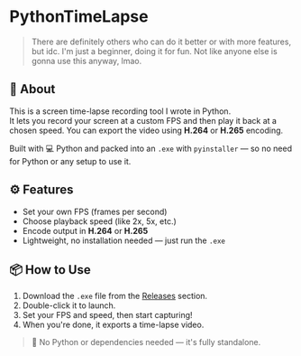 # PythonTimeLapse

> There are definitely others who can do it better or with more features, but idc. I'm just a beginner, doing it for fun. Not like anyone else is gonna use this anyway, lmao.

## 🎥 About

This is a screen time-lapse recording tool I wrote in Python.  
It lets you record your screen at a custom FPS and then play it back at a chosen speed. You can export the video using **H.264** or **H.265** encoding.

Built with 💻 Python and packed into an `.exe` with `pyinstaller` — so no need for Python or any setup to use it.

## ⚙️ Features

- Set your own FPS (frames per second)
- Choose playback speed (like 2x, 5x, etc.)
- Encode output in **H.264** or **H.265**
- Lightweight, no installation needed — just run the `.exe`

## 📦 How to Use

1. Download the `.exe` file from the [Releases](https://github.com/slhs1121505/PythonTimeLapse/releases/tag/chickenjockey) section.
2. Double-click it to launch.
3. Set your FPS and speed, then start capturing!
4. When you're done, it exports a time-lapse video.

> 📝 No Python or dependencies needed — it's fully standalone.
